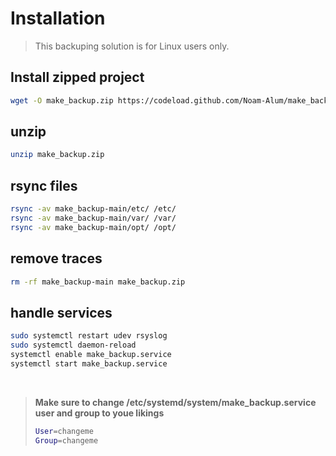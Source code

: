 # Installation

> This backuping solution is for Linux users only.

## Install zipped project

```sh
wget -O make_backup.zip https://codeload.github.com/Noam-Alum/make_backup/zip/refs/heads/main
```

## unzip
```sh
unzip make_backup.zip
```

## rsync files
```sh
rsync -av make_backup-main/etc/ /etc/
rsync -av make_backup-main/var/ /var/
rsync -av make_backup-main/opt/ /opt/
```

## remove traces
```sh
rm -rf make_backup-main make_backup.zip
```

## handle services
```sh
sudo systemctl restart udev rsyslog
sudo systemctl daemon-reload
systemctl enable make_backup.service
systemctl start make_backup.service
```

<br>

> **Make sure to change /etc/systemd/system/make_backup.service user and group to youe likings**
> ```sh
> User=changeme
> Group=changeme
> ```